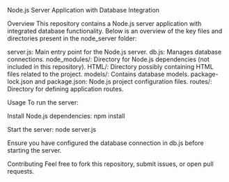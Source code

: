 Node.js Server Application with Database Integration

Overview
This repository contains a Node.js server application with integrated database functionality. Below is an overview of the key files and directories present in the node_server folder:

server.js: Main entry point for the Node.js server.
db.js: Manages database connections.
node_modules/: Directory for Node.js dependencies (not included in this repository).
HTML/: Directory possibly containing HTML files related to the project.
models/: Contains database models.
package-lock.json and package.json: Node.js project configuration files.
routes/: Directory for defining application routes.

Usage
To run the server:

Install Node.js dependencies:
npm install

Start the server:
node server.js

Ensure you have configured the database connection in db.js before starting the server.

Contributing
Feel free to fork this repository, submit issues, or open pull requests.
